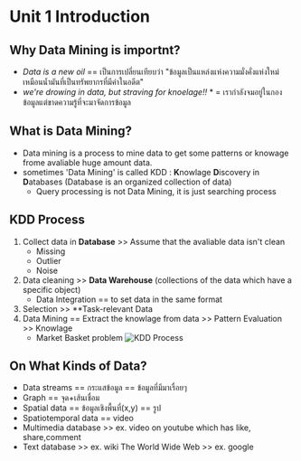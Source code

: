 # Unit 1 Introduction
## Why Data Mining is importnt?
* *Data is a new oil* == เป็นการเปลี่ยนเทียบว่า "ข้อมูลเป็นแหล่งแห่งความมั่งคั่งแห่งใหม่ เหมือนน้ำมันที่เป็นทรัพยากรที่มีค่าในอดีต"
* *we're drowing in data, but straving for knoelage!!* * = เรากำลังจมอยู่ในกองข้อมูลแต่ขาดความรู้ที่จะมาจัดการข้อมูล
## What is Data Mining?
* Data mining is a process to mine data to get some patterns or knowage frome avaliable huge amount data. 
* sometimes 'Data Mining' is called  KDD : **K**nowlage **D**iscovery in **D**atabases (Database is an organized collection of data)
  * Query processing is not Data Mining, it is just searching process
## KDD Process
1. Collect data in **Database** >> Assume that the avaliable data isn't clean 
    * Missing
    * Outlier
    * Noise
2. Data cleaning >> **Data Warehouse** (collections of the data which have a specific object)
    * Data Integration == to set data in the same format
3. Selection >> **Task-relevant Data
4. Data Mining == Extract the knowlage from data >> Pattern Evaluation >> Knowlage
    * Market Basket problem 
![ KDD Process ](https://image2.slideserve.com/3841931/data-mining-a-kdd-process-n.jpg)
## On What Kinds of Data?
  * Data streams == กระแสข้อมูล == ข้อมูลที่มีมาเรื่อยๆ
  * Graph == จุด+เส้นเชื่อม
  * Spatial data == ข้อมูลเชิงพื้นที่(x,y) == รูป
  * Spatiotemporal data == video 
  * Multimedia database >> ex. video on youtube which has like, share,comment
  * Text database >> ex. wiki
  The World Wide Web >> ex. google
